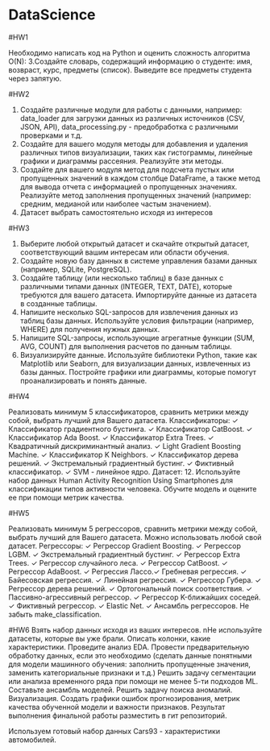 # DataScience 

#HW1

Необходимо написать код на Python и оценить сложность алгоритма O(N):
3.Создайте словарь, содержащий информацию о студенте: имя, возвраст, курс, предметы (список). Выведите все предметы студента через запятую.

#HW2

1. Создайте различные модули для работы с данными, например: data_loader для загрузки данных из различных источников (CSV, JSON, API), data_processing.py - предобработка с различными проверками и т.д.
2. Создайте для вашего модуля методы для добавления и удаления различных типов визуализации, таких как гистограммы, линейные графики и диаграммы рассеяния. Реализуйте эти методы. 
3. Создайте для вашего модуля метод для подсчета пустых или пропущенных значений в каждом столбце DataFrame, а также метод для вывода отчета с информацией о пропущенных значениях. Реализуйте метод заполнения пропущенных значений (например: средним, медианой или наиболее частым значением).
4. Датасет выбрать самостоятельно исходя из интересов

#HW3

1. Выберите любой открытый датасет и скачайте открытый датасет, соответствующий вашим интересам или области обучения. 
2. Создайте новую базу данных в системе управления базами данных (например, SQLite, PostgreSQL). 
3. Создайте таблицу (или несколько таблиц) в базе данных с различными типами данных (INTEGER, TEXT, DATE), которые требуются для вашего датасета. Импортируйте данные из датасета в созданные таблицы. 
4. Напишите несколько SQL-запросов для извлечения данных из таблиц базы данных. Используйте условия фильтрации (например, WHERE) для получения нужных данных. 
5. Напишите SQL-запросы, использующие агрегатные функции (SUM, AVG, COUNT) для выполнения расчетов по данным таблицы.
6. Визуализируйте данные. Используйте библиотеки Python, такие как Matplotlib или Seaborn, для визуализации данных, извлеченных из базы данных. Постройте графики или диаграммы, которые помогут проанализировать и понять данные.


#HW4

Реализовать минимум 5 классификаторов, сравнить метрики между собой, выбрать лучший для Вашего датасета.
Классификаторы: ✓ Классификатор градиентного бустинга. ✓ Классификатор CatBoost. ✓ Классификатор Ada Boost. ✓ Классификатор Extra Trees. ✓ Квадратичный дискриминантный анализ. ✓ Light Gradient Boosting Machine. ✓ Классификатор K Neighbors.
✓ Классификатор дерева решений. ✓ Экстремальный градиентный бустинг. ✓ Фиктивный классификатор.
✓ SVM - линейное ядро.
Датасет: 12. Используйте набор данных Human Activity Recognition Using Smartphones для классификации типов активности человека. Обучите модель и оцените ее при помощи метрик качества.


#HW5

Реализовать минимум 5 регрессоров, сравнить метрики между собой, выбрать лучший для Вашего датасета. Можно использовать любой свой датасет.
Регрессоры: ✓ Регрессор Gradient Boosting. ✓ Регрессор LGBM. ✓ Экстремальный градиентный бустинг. ✓ Регрессор Extra Trees. ✓ Регрессор случайного леса. ✓ Регрессор CatBoost. ✓ Регрессор AdaBoost. ✓ Регрессия Лассо.​✓ Гребневая регрессия. ✓ Байесовская регрессия. ✓ Линейная регрессия. ✓ Регрессор Губера. ✓ Регрессор дерева решений. ✓ Ортогональный поиск соответствия. ✓ Пассивно-агрессивный регрессор. ✓ Регрессор K-ближайших соседей. ✓ Фиктивный регрессор. ✓ Elastic Net. ✓ Ансамбль регрессоров.
Не забыть make_classification.

#HW6
Взять набор данных исходя из ваших интересов. nНе используйте датасеты, которые вы уже брали. Описать колонки, какие характеристики. Проведите анализ EDA. Провести предварительную обработку данных, если это необходимо (сделать данные понятными для модели машинного обучения: заполнить пропущенные значения, заменить категориальные признаки и т.д.) Решить задачу сегментации или анализа временного ряда при помощи не менее 5-ти подходов ML. Составьте ансамбль моделей. Решить задачу поиска аномалий. Визуализация. Создать графики ошибок прогнозирования, метрик качества обученной модели и важности признаков. Результат выполнения финальной работы разместить в гит репозиторий.

Используем готовый набор данных Cars93 - характеристики автомобилей.
